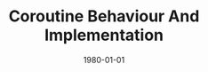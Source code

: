 ---
title: "Coroutine Behaviour And Implementation"
date: 1980-01-01
venue: ""
paperurl: https://doi.org/10.1002/spe.4380100305
authors: "W Pauli and Mary Lou Soffa"
awards: ""
---